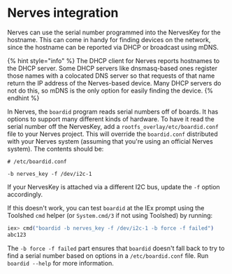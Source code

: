 # Nerves integration

Nerves can use the serial number programmed into the NervesKey for the hostname. This can come in handy for finding devices on the network, since the hostname can be reported via DHCP or broadcast using mDNS. 

{% hint style="info" %}
The DHCP client for Nerves reports hostnames to the DHCP server. Some DHCP servers like dnsmasq-based ones register those names with a colocated DNS server so that requests of that name return the IP address of the Nerves-based device. Many DHCP servers do not do this, so mDNS is the only option for easily finding the device.
{% endhint %}

In Nerves, the `boardid` program reads serial numbers off of boards. It has options to support many different kinds of hardware. To have it read the serial number off the NervesKey, add a `rootfs_overlay/etc/boardid.conf` file to your Nerves project. This will override the `boardid.conf` distributed with your Nerves system \(assuming that you're using an official Nerves system\). The contents should be:

```text
# /etc/boardid.conf

-b nerves_key -f /dev/i2c-1
```

If your NervesKey is attached via a different I2C bus, update the `-f` option accordingly.

If this doesn't work, you can test `boardid` at the IEx prompt using the Toolshed `cmd` helper \(or `System.cmd/3` if not using Toolshed\) by running:

```elixir
iex> cmd("boardid -b nerves_key -f /dev/i2c-1 -b force -f failed")
abc123
```

The `-b force -f failed` part ensures that `boardid` doesn't fall back to try to find a serial number based on options in a `/etc/boardid.conf` file. Run `boardid --help` for more information.


